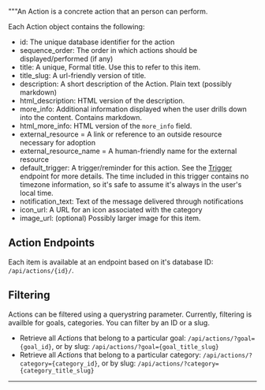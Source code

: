 """An Action is a concrete action that an person can perform.

Each Action object contains the following:

* id: The unique database identifier for the action
* sequence_order: The order in which actions should be displayed/performed (if any)
* title: A unique, Formal title. Use this to refer to this item.
* title_slug: A url-friendly version of title.
* description: A short description of the Action. Plain text (possibly markdown)
* html_description: HTML version of the description.
* more_info: Additional information displayed when the user drills down
  into the content. Contains markdown.
* html_more_info: HTML version of the `more_info` field.
* external_resource = A link or reference to an outside resource necessary for adoption
* external_resource_name = A human-friendly name for the external resource
* default_trigger: A trigger/reminder for this action. See the
    [Trigger](/api/triggers/) endpoint for more details. The time included
    in this trigger contains no timezone information, so it's safe to assume
    it's always in the user's local time.
* notification_text: Text of the message delivered through notifications
* icon_url: A URL for an icon associated with the category
* image_url: (optional) Possibly larger image for this item.

## Action Endpoints

Each item is available at an endpoint based on it's database ID: `/api/actions/{id}/`.

## Filtering

Actions can be filtered using a querystring parameter. Currently,
filtering is availble for goals, categories. You can filter
by an ID or a slug.

* Retrieve all *Action*s that belong to a particular goal:
  `/api/actions/?goal={goal_id}`, or by slug:
  `/api/actions/?goal={goal_title_slug}`
* Retrieve all *Action*s that belong to a particular category:
  `/api/actions/?category={category_id}`, or by slug:
  `/api/actions/?category={category_title_slug}`

----


